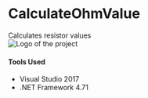 # CalculateOhmValue
Calculates resistor values
<br>
![Logo of the project](https://cdn.vectorstock.com/i/thumb-large/49/68/resistor-icon-on-white-background-resistor-sign-vector-17504968.jpg)


<h4>Tools Used</h4>
<ul>
  <li>Visual Studio 2017</li>
  <li>.NET Framework 4.71</li>
</ul>
